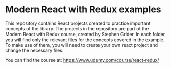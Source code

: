 # Modern React with Redux examples
This repository contains React projects created to practice important concepts of the library. The projects in the repository are part of the Modern React with Redux course, created by Stephen Grider.
In each folder, you will find only the relevant files for the concepts covered in the example. To make use of them, you will need to create your own react project and change the necessary files.

You can find the course at:
https://www.udemy.com/course/react-redux/
